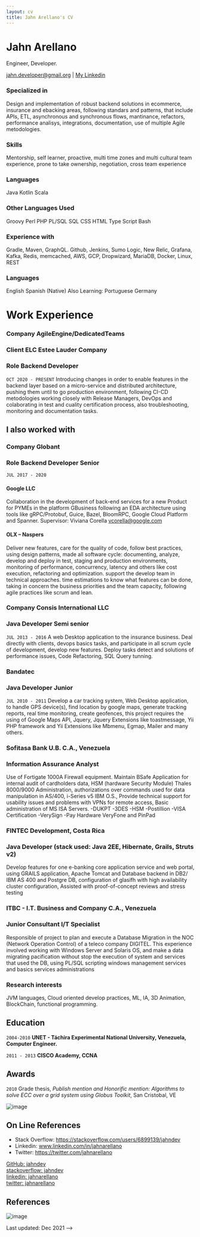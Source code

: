 ```yaml
---
layout: cv
title: Jahn Arellano's CV
---
```

# Jahn Arellano
Engineer, Developer.

<div id="webaddress">
<a href="jahn.developer@gmail.org">jahn.developer@gmail.org</a>
| <a href="https://www.linkedin.com/in/jahnarellano">My Linkedin</a>
</div>

### Specialized in
Design and implementation of robust backend solutions in ecommerce, insurance and ebacking areas, following standars and patterns, that include APIs, ETL, asynchronous and synchronous flows, mantinance, refactors, performance analisys, integrations, documentation, use of multiple Agile metodologies. 

### Skills
Mentorship, self learner, proactive, multi time zones and multi cultural team experience, prone to take ownership, negotiation, cross team experience
    
### Languages
Java
Kotlin
Scala

### Other Languages Used
Groovy
Perl
PHP
PL/SQL
SQL
CSS
HTML
Type Script
Bash

### Experience with
Gradle, Maven, GraphQL. Github, Jenkins, Sumo Logic, New Relic, Grafana, Kafka, Redis, memcached, AWS, GCP, Dropwizard, MariaDB, Docker, Linux, REST

### Languages
English
Spanish (Native)
Also Learning:
Portuguese
Germany

# Work Experience
### Company AgileEngine/DedicatedTeams
### Client  ELC Estee Lauder Company
### Role    Backend Developer
`OCT 2020 - PRESENT`
Introducing changes in order to enable features in the backend layer based on a micro-service and distributed architecture, pushing them until to go production environment, following CI-CD metodologies working closely with Release Managers, DevOps and colaborating in test and cuality certification process, also troubleshooting, monitoring and documentation tasks. 

## I also worked with

### Company Globant
### Role    Backend Developer Senior
`JUL 2017 - 2020`

#### Google LLC
Collaboration in the development of back-end services for a new Product for PYMEs in the platform GBusiness following an EDA architecture using tools like gRPC/Protobuf, Guice, Bazel, BloomRPC, Google Cloud Platform and Spanner. Supervisor: Viviana Corella vcorella@google.com

#### OLX – Naspers
Deliver new features, care for the quality of code, follow best practices, using design patterns, made all software cycle: documenting, analyze, develop and deploy in test, staging and production environments, monitoring of performance, concurrency, latency and others like cost execution, refactoring and optimization. support the develop team in technical approaches. time estimations to know what features can be done, taking in concern the business priorities and the team capacity, following agile practices like scrum and lean.

### Company Consis International LLC
### Java Developer Semi senior  
`JUL 2013 - 2016`
A web Desktop application to the insurance business. Deal directly with clients, devops basics tasks, and participate in all scrum cycle of 
development, develop new features. Deploy tasks detect and solutions of performance issues, Code Refactoring, SQL Query tunning.

### Bandatec
### Java Developer Junior
`JUL 2010 - 2011`
Develop a car tracking system, Web Desktop application, to handle GPS device(s), find location by google maps, generate tracking reports, 
real time monitoring, create geofences, this project requires the using of Google Maps API, Jquery, Jquery Extensions like  toastmessage, Yii 
PHP framework and Yii  Extensions like Mbmenu, Egmap, Mailer and many others.

### Sofitasa Bank U.B. C.A., Venezuela 
### Information Assurance Analyst 
Use of Fortigate 1000A Firewall equipment. Maintain BSafe Application for internal audit of cardholders  data,  HSM  (hardware  Security Module) Thales 8000/9000 Administration, authorizations over commands used for data manipulation in AS/400, i-Series v5 IBM  O.S., Provide technical support for usability issues and problems with VPNs for remote access, Basic administration of MS ISA Servers. -DUKPT -3DES -HSM -Postillion -VISA Certification -VerySign -Pay Hardware VeryFone and PinPad 

### FINTEC Development, Costa Rica
### Java Developer (stack used: Java 2EE, Hibernate, Grails, Struts v2)
Develop  features for one e-banking  core application service and  web  portal, using GRAILS application, Apache Tomcat and Database backend in DB2/ IBM AS 400 and Postgre DB, configuration of glasifh with high availability cluster configuration, Assisted with proof-of-concept reviews and stress testing 

### ITBC - I.T. Business and Company C.A., Venezuela 
### Junior Consultant I/T Specialist
Responsible of project to plan and execute a Database Migration in the NOC (Network Operation Control) of a teleco company DIGITEL. This experience involved working with Windows Server and Solaris OS, and make a data migrating pacification without stop the execution of system and services that used the DB, using PL/SQL scripting windows management services and basics services administrations 

### Research interests

JVM languages, Cloud oriented develop practices, ML, IA, 3D Animation, BlockChain, functional programming.

## Education

`2004-2010`
__UNET - Táchira Experimental National University, Venezuela, Computer Engineer.__

`2011 - 2013`
__CISCO Academy, CCNA__

## Awards

`2010`
Grade thesis, *Publish mention and Honorific mention: Algorithms to solve ECC over a grid system using Globus Toolkit*, San Cristobal, VE

![image](https://user-images.githubusercontent.com/26445251/145702128-c7ffca26-7ed0-49d1-9379-79f16d0ffec4.png)

## On Line References
* Stack Overflow: https://stackoverflow.com/users/6899139/jahndev
* Linkedin: www.linkedin.com/in/jahnarellano
* Twitter: https://twitter.com/jahnarellano

<div id="webaddress">
<a href="https://www.github.com/jahndev">GitHub: jahndev</a>
</div>
<div id="webaddress">
<a href="https://www.stackoverflow.com/users/6899139/jahndev">stackoverflow: jahndev</a>
</div>
<div id="webaddress">
<a href="https://www.linkedin.com/in/jahnarellano">linkedin: jahnarellano</a>
</div>
<div id="webaddress">
<a href="https://www.twitter.com/jahnarellano">twitter: jahnarellano</a>
</div>

## References

![image](https://user-images.githubusercontent.com/26445251/145704308-f5bb6060-237d-4c39-b383-defeffc1ed9e.png)


Last updated: Dec 2021 -->


